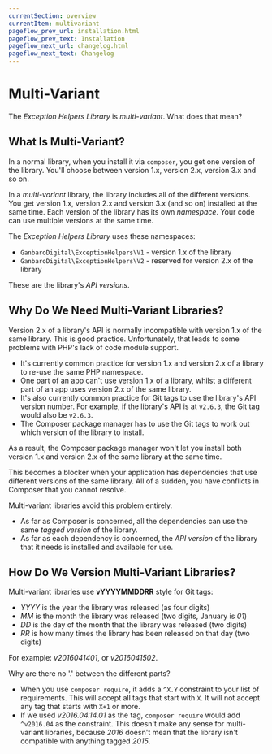 ```yaml
---
currentSection: overview
currentItem: multivariant
pageflow_prev_url: installation.html
pageflow_prev_text: Installation
pageflow_next_url: changelog.html
pageflow_next_text: Changelog
---
```


# Multi-Variant

The _Exception Helpers Library_ is _multi-variant_. What does that mean?

## What Is Multi-Variant?

In a normal library, when you install it via `composer`, you get one version of the library. You'll choose between version 1.x, version 2.x, version 3.x and so on.

In a _multi-variant_ library, the library includes all of the different versions. You get version 1.x, version 2.x and version 3.x (and so on) installed at the same time. Each version of the library has its own _namespace_. Your code can use multiple versions at the same time.

The _Exception Helpers Library_ uses these namespaces:

* `GanbaroDigital\ExceptionHelpers\V1` - version 1.x of the library
* `GanbaroDigital\ExceptionHelpers\V2` - reserved for version 2.x of the library

These are the library's _API versions_.

## Why Do We Need Multi-Variant Libraries?

Version 2.x of a library's API is normally incompatible with version 1.x of the same library. This is good practice. Unfortunately, that leads to some problems with PHP's lack of code module support.

* It's currently common practice for version 1.x and version 2.x of a library to re-use the same PHP namespace.
* One part of an app can't use version 1.x of a library, whilst a different part of an app uses version 2.x of the same library.
* It's also currently common practice for Git tags to use the library's API version number. For example, if the library's API is at `v2.6.3`, the Git tag would also be `v2.6.3`.
* The Composer package manager has to use the Git tags to work out which version of the library to install.

As a result, the Composer package manager won't let you install both version 1.x and version 2.x of the same library at the same time.

This becomes a blocker when your application has dependencies that use different versions of the same library. All of a sudden, you have conflicts in Composer that you cannot resolve.

Multi-variant libraries avoid this problem entirely.

* As far as Composer is concerned, all the dependencies can use the same _tagged version_ of the library.
* As far as each dependency is concerned, the _API version_ of the library that it needs is installed and available for use.

## How Do We Version Multi-Variant Libraries?

Multi-variant libraries use __vYYYYMMDDRR__ style for Git tags:

* _YYYY_ is the year the library was released (as four digits)
* _MM_ is the month the library was released (two digits, January is _01_)
* _DD_ is the day of the month that the library was released (two digits)
* _RR_ is how many times the library has been released on that day (two digits)

For example: _v2016041401_, or _v2016041502_.

Why are there no '.' between the different parts?

* When you use `composer require`, it adds a `^X.Y` constraint to your list of requirements. This will accept all tags that start with `X`. It will not accept any tag that starts with `X+1` or more.
* If we used _v2016.04.14.01_ as the tag, `composer require` would add `^v2016.04` as the constraint. This doesn't make any sense for multi-variant libraries, because _2016_ doesn't mean that the library isn't compatible with anything tagged _2015_.
